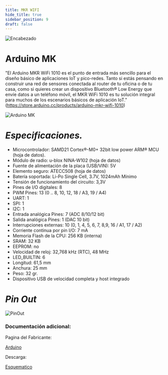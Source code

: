 ```yaml
---
title: MKR WIFI
hide_title: true
sidebar_position: 9
draft: false
---
```

![Encabezado](https://firebasestorage.googleapis.com/v0/b/modulo-b3e1a.appspot.com/o/General%2Fimagenes%2Flogo%20sena%202.png?alt=media&token=f8400ade-f50e-4175-8ff1-d69a8bc9a180&_gl=1*1b8f15f*_ga*MTE3MTQwMjUxOS4xNjk2MjYzMDI3*_ga_CW55HF8NVT*MTY5NjI3NDM1NS4yLjEuMTY5NjI3NTE4My4zMS4wLjA.)

# **Arduino MK**

"El Arduino MKR WiFi 1010 es el punto de entrada más sencillo para el diseño básico de aplicaciones IoT y pico-redes. Tanto si estás pensando en construir una red de sensores conectada al router de tu oficina o de tu casa, como si quieres crear un dispositivo Bluetooth® Low Energy que envíe datos a un teléfono móvil, el MKR WiFi 1010 es tu solución integral para muchos de los escenarios básicos de aplicación IoT." (https://store.arduino.cc/products/arduino-mkr-wifi-1010)

![Arduino MK](https://firebasestorage.googleapis.com/v0/b/modulo-b3e1a.appspot.com/o/General%2Fimagenes%2FArduino%20MK1.png?alt=media&token=fe327d4e-193d-46fe-aa0d-6ecd73f7b5ae)

# ***Especificaciones.***

- Microcontrolador:                                 SAMD21 Cortex®-M0+ 32bit low power ARM® MCU (hoja de datos).
- Módulo de radio:                                  u-blox NINA-W102 (hoja de datos)
- Fuente de alimentación de la placa (USB/VIN):     5V
- Elemento seguro:                                  ATECC508 (hoja de datos)
- Batería soportada:                                Li-Po Single Cell, 3.7V, 1024mAh Mínimo
- Tensión de funcionamiento del circuito:           3,3V
- Pines de I/O digitales:                           8
- PWM Pines:                                        13 (0 .. 8, 10, 12, 18 / A3, 19 / A4)
- UART:                                             1
- SPI:                                              1
- I2C:                                              1
- Entrada analógica Pines:                          7 (ADC 8/10/12 bit)
- Salida analógica Pines:                           1 (DAC 10 bit)
- Interrupciones externas:                          10 (0, 1, 4, 5, 6, 7, 8,9, 16 / A1, 17 / A2)
- Corriente continua por pin I/O:                   7 mA
- Memoria Flash de la CPU:                          256 KB (interna)
- SRAM:                                             32 KB
- EEPROM:                                           no
- Velocidad de reloj:                               32,768 kHz (RTC), 48 MHz
- LED_BUILTIN:                                      6
- Longitud:                                         61,5 mm
- Anchura:                                          25 mm
- Peso:                                             32 gr.
- Dispositivo USB de velocidad completa y host integrado

# ***Pin Out***

![PinOut](https://firebasestorage.googleapis.com/v0/b/modulo-b3e1a.appspot.com/o/General%2Fimagenes%2FArduinoMKpinout.png?alt=media&token=bd9bb9d3-2895-4162-9e6b-a047ae2335d5)



### Documentación adicional:

Pagina del Fabricante:

[Arduino](https://store.arduino.cc/products/arduino-mkr-wifi-1010)

Descarga:

[Esquematico](https://content.arduino.cc/assets/MKRWiFi1010V2.0_sch.pdf)

